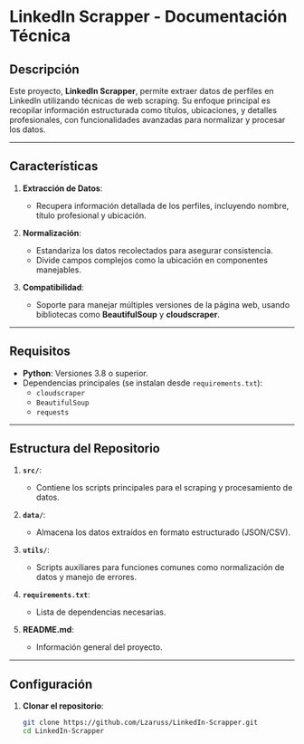 # LinkedIn Scrapper - Documentación Técnica

## Descripción
Este proyecto, **LinkedIn Scrapper**, permite extraer datos de perfiles en LinkedIn utilizando técnicas de web scraping. Su enfoque principal es recopilar información estructurada como títulos, ubicaciones, y detalles profesionales, con funcionalidades avanzadas para normalizar y procesar los datos.

---

## Características
1. **Extracción de Datos**: 
   - Recupera información detallada de los perfiles, incluyendo nombre, título profesional y ubicación.

2. **Normalización**:
   - Estandariza los datos recolectados para asegurar consistencia.
   - Divide campos complejos como la ubicación en componentes manejables.

3. **Compatibilidad**:
   - Soporte para manejar múltiples versiones de la página web, usando bibliotecas como **BeautifulSoup** y **cloudscraper**.

---

## Requisitos
- **Python**: Versiones 3.8 o superior.
- Dependencias principales (se instalan desde `requirements.txt`):
  - `cloudscraper`
  - `BeautifulSoup`
  - `requests`

---

## Estructura del Repositorio
1. **`src/`**:
   - Contiene los scripts principales para el scraping y procesamiento de datos.
   
2. **`data/`**:
   - Almacena los datos extraídos en formato estructurado (JSON/CSV).

3. **`utils/`**:
   - Scripts auxiliares para funciones comunes como normalización de datos y manejo de errores.

4. **`requirements.txt`**:
   - Lista de dependencias necesarias.

5. **README.md**:
   - Información general del proyecto.

---

## Configuración
1. **Clonar el repositorio**:
   ```bash
   git clone https://github.com/Lzaruss/LinkedIn-Scrapper.git
   cd LinkedIn-Scrapper

